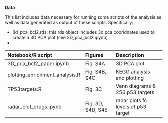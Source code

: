 **Data**

This list includes data necessary for running some scripts of the analysis as well as data generated as output of these scripts.
Specifically:

- 3d_pca_bcl2.rds: this rds object includes 3d pca cooridnates used to create a 3D PCA plot (see 3D_pca_bcl2.ipynb)
- 




| Notebook/R script                  | Figures           | Description                          |
|:-----------------------------------|:------------------|:-------------------------------------|
| 3D_pca_bcl2_paper.ipynb            | Fig. S4A          |  3D PCA plot                         |
| plotting_enrichment_analysis.R     | Fig. S4B, S4C     |  KEGG analysis and plotting          |
| TP53targets.R                      | Fig. 3C           |  Venn diagrams & 256 p53 targets     |
| radar_plot_drugs.ipynb             | Fig. 3D, S4D, S4E |  radar plots fc levels of p53 target |
